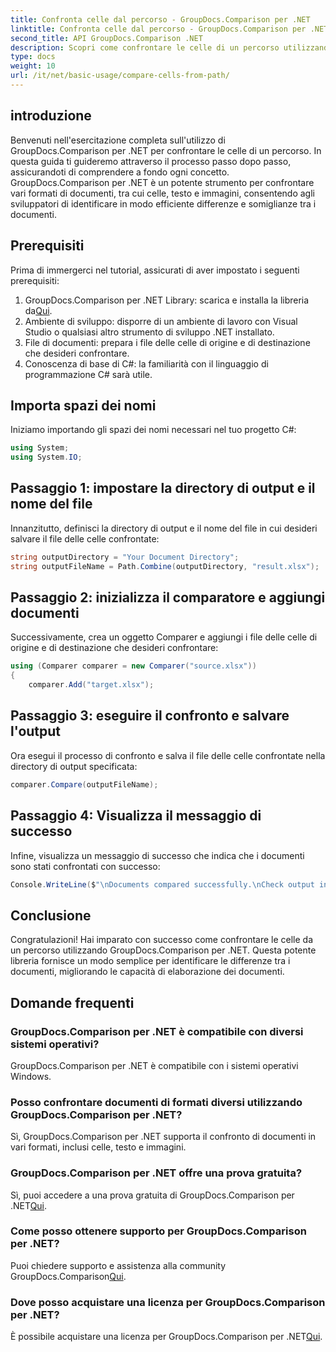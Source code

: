 ```yaml
---
title: Confronta celle dal percorso - GroupDocs.Comparison per .NET
linktitle: Confronta celle dal percorso - GroupDocs.Comparison per .NET
second_title: API GroupDocs.Comparison .NET
description: Scopri come confrontare le celle di un percorso utilizzando GroupDocs.Comparison per .NET. Identificare in modo efficiente le differenze tra i documenti.
type: docs
weight: 10
url: /it/net/basic-usage/compare-cells-from-path/
---
```

## introduzione
Benvenuti nell'esercitazione completa sull'utilizzo di GroupDocs.Comparison per .NET per confrontare le celle di un percorso. In questa guida ti guideremo attraverso il processo passo dopo passo, assicurandoti di comprendere a fondo ogni concetto. GroupDocs.Comparison per .NET è un potente strumento per confrontare vari formati di documenti, tra cui celle, testo e immagini, consentendo agli sviluppatori di identificare in modo efficiente differenze e somiglianze tra i documenti.
## Prerequisiti
Prima di immergerci nel tutorial, assicurati di aver impostato i seguenti prerequisiti:
1. GroupDocs.Comparison per .NET Library: scarica e installa la libreria da[Qui](https://releases.groupdocs.com/comparison/net/).
2. Ambiente di sviluppo: disporre di un ambiente di lavoro con Visual Studio o qualsiasi altro strumento di sviluppo .NET installato.
3. File di documenti: prepara i file delle celle di origine e di destinazione che desideri confrontare.
4. Conoscenza di base di C#: la familiarità con il linguaggio di programmazione C# sarà utile.

## Importa spazi dei nomi
Iniziamo importando gli spazi dei nomi necessari nel tuo progetto C#:
```csharp
using System;
using System.IO;
```
## Passaggio 1: impostare la directory di output e il nome del file
Innanzitutto, definisci la directory di output e il nome del file in cui desideri salvare il file delle celle confrontate:
```csharp
string outputDirectory = "Your Document Directory";
string outputFileName = Path.Combine(outputDirectory, "result.xlsx");
```
## Passaggio 2: inizializza il comparatore e aggiungi documenti
Successivamente, crea un oggetto Comparer e aggiungi i file delle celle di origine e di destinazione che desideri confrontare:
```csharp
using (Comparer comparer = new Comparer("source.xlsx"))
{
    comparer.Add("target.xlsx");
```
## Passaggio 3: eseguire il confronto e salvare l'output
Ora esegui il processo di confronto e salva il file delle celle confrontate nella directory di output specificata:
```csharp
comparer.Compare(outputFileName);
```
## Passaggio 4: Visualizza il messaggio di successo
Infine, visualizza un messaggio di successo che indica che i documenti sono stati confrontati con successo:
```csharp
Console.WriteLine($"\nDocuments compared successfully.\nCheck output in {outputDirectory}.");
```

## Conclusione
Congratulazioni! Hai imparato con successo come confrontare le celle da un percorso utilizzando GroupDocs.Comparison per .NET. Questa potente libreria fornisce un modo semplice per identificare le differenze tra i documenti, migliorando le capacità di elaborazione dei documenti.
## Domande frequenti
### GroupDocs.Comparison per .NET è compatibile con diversi sistemi operativi?
GroupDocs.Comparison per .NET è compatibile con i sistemi operativi Windows.
### Posso confrontare documenti di formati diversi utilizzando GroupDocs.Comparison per .NET?
Sì, GroupDocs.Comparison per .NET supporta il confronto di documenti in vari formati, inclusi celle, testo e immagini.
### GroupDocs.Comparison per .NET offre una prova gratuita?
 Sì, puoi accedere a una prova gratuita di GroupDocs.Comparison per .NET[Qui](https://releases.groupdocs.com/).
### Come posso ottenere supporto per GroupDocs.Comparison per .NET?
Puoi chiedere supporto e assistenza alla community GroupDocs.Comparison[Qui](https://forum.groupdocs.com/c/comparison/12).
### Dove posso acquistare una licenza per GroupDocs.Comparison per .NET?
 È possibile acquistare una licenza per GroupDocs.Comparison per .NET[Qui](https://purchase.groupdocs.com/buy).